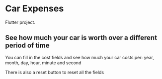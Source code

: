 # Car Expenses

Flutter project.

## See how much your car is worth over a different period of time

You can fill in the cost fields
and see how much your car costs per:
    year,
    month,
    day,
    hour,
    minute 
    and second

There is also a reset button to reset all the fields